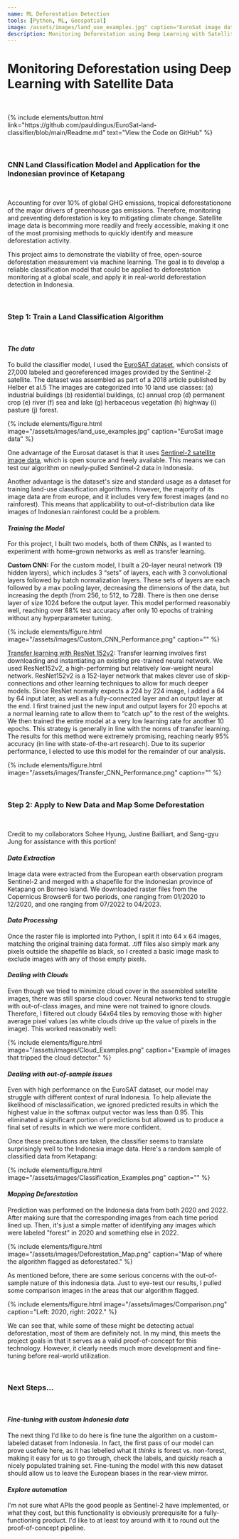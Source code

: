 ```yaml
---
name: ML Deforestation Detection
tools: [Python, ML, Geospatial]
image: /assets/images/land_use_examples.jpg" caption="EuroSat image data
description: Monitoring Deforestation using Deep Learning with Satellite Data
---
```


# Monitoring Deforestation using Deep Learning with Satellite Data

&nbsp;

<p>
{% include elements/button.html link="https://github.com/pauldingus/EuroSat-land-classifier/blob/main/Readme.md" text="View the Code on GitHub" %}
</p>

&nbsp;

### CNN Land Classification Model and Application for the Indonesian province of Ketapang

&nbsp;

 Accounting for over 10% of global GHG emissions, tropical deforestationone of the major drivers of greenhouse gas emissions. Therefore, monitoring and preventing deforestation is key to mitigating climate change. Satellite image data is becomming more readily and freely accessible, making it one of the most promising methods to quickly identify and measure deforestation activity.

This project aims to demonstrate the viability of free, open-source deforestation measurement via machine learning. The goal is to develop a reliable classification model that could be applied to deforestation monitoring at a global scale, and apply it in real-world deforestation detection in Indonesia.

&nbsp;

### Step 1: Train a Land Classification Algorithm 

&nbsp;

#### *The data*

To build the classifier model, I used the [EuroSAT dataset](https://github.com/phelber/EuroSAT), which consists of 27,000 labeled and georeferenced images provided by the Sentinel-2 satellite. The dataset was assembled as part of a 2018 article published by Helber et al.5 The images are categorized into 10 land use classes: (a) industrial buildings (b) residential buildings, (c) annual crop (d) permanent crop (e) river (f) sea and lake (g) herbaceous vegetation (h) highway (i) pasture (j) forest.

{% include elements/figure.html image="/assets/images/land_use_examples.jpg" caption="EuroSat image data" %}

One advantage of the Eurosat dataset is that it uses [Sentinel-2 satellite image data](https://sentinel.esa.int/web/sentinel/sentinel-data-access), which is open source and freely available. This means we can test our algorithm on newly-pulled Sentinel-2 data in Indonesia.

Another advantage is the dataset's size and standard usage as a dataset for training land-use classification algorithms. However, the majority of its image data are from europe, and it includes very few forest images (and no rainforest). This means that applicability to out-of-distribution data like images of Indonesian rainforest could be a problem.

#### *Training the Model*

For this project, I built two models, both of them CNNs, as I wanted to experiment with home-grown networks as well as transfer learning.

**Custom CNN:** For the custom model, I built a 20-layer neural network (19 hidden layers), which includes 3 “sets” of layers, each with 3 convolutional layers followed by batch normalization layers. These sets of layers are each followed by a max pooling layer, decreasing the dimensions of the data, but increasing the depth (from 256, to 512, to 728). There is then one dense layer of size 1024 before the output layer. This model performed reasonably well, reaching over 88% test accuracy after only 10 epochs of training without any hyperparameter tuning.

{% include elements/figure.html image="/assets/images/Custom_CNN_Performance.png" caption="" %}

<u>Transfer learning with ResNet 152v2</u>: Transfer learning involves first downloading and instantiating an existing pre-trained neural network. We used ResNet152v2, a high-performing but relatively low-weight neural network. ResNet152v2 is a 152-layer network that makes clever use of skip-connections and other learning techniques to allow for much deeper models. Since ResNet normally expects a 224 by 224 image, I added a 64 by 64 input later, as well as a fully-connected layer and an output layer at the end. I first trained just the new input and output layers for 20 epochs at a normal learning rate to allow them to “catch up” to the rest of the weights. We then trained the entire model at a very low learning rate for another 10 epochs. This strategy is generally in line with the norms of transfer learning. The results for this method were extremely promising, reaching nearly 95% accuracy (in line with state-of-the-art research). Due to its superior performance, I elected to use this model for the remainder of our analysis.

{% include elements/figure.html image="/assets/images/Transfer_CNN_Performance.png" caption="" %}

&nbsp;

### Step 2: Apply to New Data and Map Some Deforestation

&nbsp;

Credit to my collaborators Sohee Hyung, Justine Bailliart, and Sang-gyu Jung for assistance with this portion!

#### *Data Extraction*

Image data were extracted from the European earth observation program Sentinel-2 and merged with a shapefile for the Indonesian province of Ketapang on Borneo Island. We downloaded raster files from the Copernicus Browser6 for two periods, one ranging from 01/2020 to 12/2020, and one ranging from 07/2022 to 04/2023.

#### *Data Processing*

Once the raster file is implorted into Python, I split it into 64 x 64 images, matching the original training data format. .tiff files also simply mark any pixels outside the shapefile as black, so I created a basic image mask to exclude images with any of those empty pixels.

#### *Dealing with Clouds*

Even though we tried to minimize cloud cover in the assembled satellite images, there was still sparse cloud cover. Neural networks tend to struggle with out-of-class images, and mine were not trained to ignore clouds. Therefore, I filtered out cloudy 64x64 tiles by removing those with higher average pixel values (as white clouds drive up the value of pixels in the image). This worked reasonably well:

{% include elements/figure.html image="/assets/images/Cloud_Examples.png" caption="Example of images that tripped the cloud detector." %}

#### *Dealing with out-of-sample issues*

Even with high performance on the EuroSAT dataset, our model may struggle with different context of rural Indonesia. To help alleviate the likelihood of misclassification, we ignored predicted results in which the highest value in the softmax output vector was less than 0.95. This eliminated a significant portion of predictions but allowed us to produce a final set of results in which we were more confident.

Once these precautions are taken, the classifier seems to translate surprisingly well to the Indonesia image data. Here's a random sample of classified data from Ketapang:

{% include elements/figure.html image="/assets/images/Classification_Examples.png" caption="" %}

#### *Mapping Deforestation*

Prediction was performed on the Indonesia data from both 2020 and 2022. After making sure that the corresponding images from each time period lined up. Then, it's just a simple matter of identifying any images which were labeled "forest" in 2020 and something else in 2022.

{% include elements/figure.html image="/assets/images/Deforestation_Map.png" caption="Map of where the algorithm flagged as deforestated." %}

As mentioned before, there are some serious concerns with the out-of-sample nature of this indonesia data. Just to eye-test our results, I pulled some comparison images in the areas that our algorithm flagged.

{% include elements/figure.html image="/assets/images/Comparison.png" caption="Left: 2020, right: 2022." %}

We can see that, while some of these might be detecting actual deforestation, most of them are definitely not. In my mind, this meets the project goals in that it serves as a valid proof-of-concept for this technology. However, it clearly needs much more development and fine-tuning before real-world utilization.

&nbsp;

### Next Steps...

&nbsp;

#### *Fine-tuning with custom Indonesia data*

The next thing I'd like to do here is fine tune the algorithm on a custom-labeled dataset from Indonesia. In fact, the first pass of our model can prove usefule here, as it has lebelled what it *thinks* is forest vs. non-forest, making it easy for us to go through, check the labels, and quickly reach a nicely populated training set. Fine-tuning the model with this new dataset should allow us to leave the European biases in the rear-view mirror.

#### *Explore automation*

I'm not sure what APIs the good people as Sentinel-2 have implemented, or what they cost, but this functionality is obviously prerequisite for a fully-functioning product. I'd like to at least toy around with it to round out the proof-of-concept pipeline.

